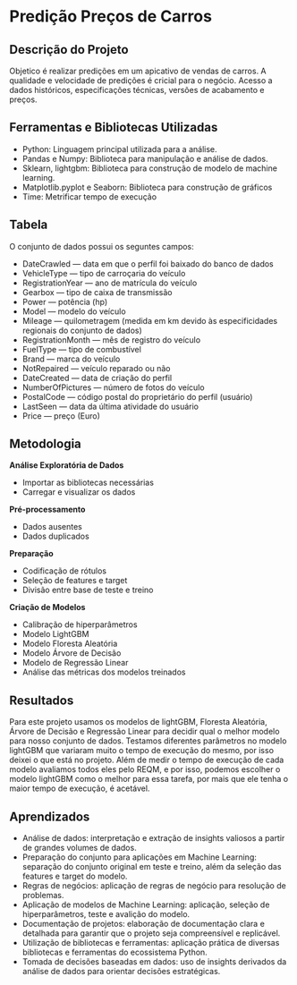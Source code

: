 # Predição Preços de Carros

## Descrição do Projeto
Objetico é realizar predições em um apicativo de vendas de carros.
A qualidade e velocidade de predições é cricial para o negócio.
Acesso a dados históricos, especificações técnicas, versões de acabamento e preços.

## Ferramentas e Bibliotecas Utilizadas
- Python: Linguagem principal utilizada para a análise.
- Pandas e Numpy: Biblioteca para manipulação e análise de dados.
- Sklearn, lightgbm: Biblioteca para construção de modelo de machine learning.
- Matplotlib.pyplot e Seaborn: Biblioteca para construção de gráficos
- Time: Metrificar tempo de execução

## Tabela
O conjunto de dados possui os seguntes campos:
- DateCrawled — data em que o perfil foi baixado do banco de dados
- VehicleType — tipo de carroçaria do veículo
- RegistrationYear — ano de matrícula do veículo
- Gearbox — tipo de caixa de transmissão
- Power — potência (hp)
- Model — modelo do veículo
- Mileage — quilometragem (medida em km devido às especificidades regionais do conjunto de dados)
- RegistrationMonth — mês de registro do veículo
- FuelType — tipo de combustível
- Brand — marca do veículo
- NotRepaired — veículo reparado ou não
- DateCreated — data de criação do perfil
- NumberOfPictures — número de fotos do veículo
- PostalCode — código postal do proprietário do perfil (usuário)
- LastSeen — data da última atividade do usuário
- Price — preço (Euro)

## Metodologia
**Análise Exploratória de Dados**
- Importar as bibliotecas necessárias
- Carregar e visualizar os dados

**Pré-processamento**
- Dados ausentes
- Dados duplicados

**Preparação**
- Codificação de rótulos
- Seleção de features e target
- Divisão entre base de teste e treino

**Criação de Modelos**
- Calibração de hiperparâmetros
- Modelo LightGBM
- Modelo Floresta Aleatória
- Modelo Árvore de Decisão
- Modelo de Regressão Linear
- Análise das métricas dos modelos treinados

## Resultados
Para este projeto usamos os modelos de lightGBM, Floresta Aleatória, Árvore de Decisão e Regressão Linear para decidir qual o melhor modelo para nosso conjunto de dados. 
Testamos diferentes parâmetros no modelo lightGBM que variaram muito o tempo de execução do mesmo, por isso deixei o que está no projeto. 
Além de medir o tempo de execução de cada modelo avaliamos todos eles pelo REQM, e por isso, podemos escolher o modelo lightGBM como o melhor para essa tarefa, por mais que ele tenha o maior tempo de execução, é acetável.

## Aprendizados
- Análise de dados: interpretação e extração de insights valiosos a partir de grandes volumes de dados.
- Preparação do conjunto para aplicações em Machine Learning: separação do conjunto original em teste e treino, além da seleção das features e target do modelo.
- Regras de negócios: aplicação de regras de negócio para resolução de problemas.
- Aplicação de modelos de Machine Learning: aplicação, seleção de hiperparâmetros, teste e avalição do modelo.
- Documentação de projetos: elaboração de documentação clara e detalhada para garantir que o projeto seja compreensível e replicável.
- Utilização de bibliotecas e ferramentas: aplicação prática de diversas bibliotecas e ferramentas do ecossistema Python.
- Tomada de decisões baseadas em dados: uso de insights derivados da análise de dados para orientar decisões estratégicas.
